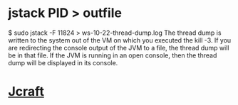 # jstack PID > outfile
  $ sudo jstack -F 11824 > ws-10-22-thread-dump.log
	The thread dump is written to the system out of the VM on which you executed the kill -3. If you are redirecting the console output of the JVM to a file, the thread dump will be in that file. If the JVM is running in an open console, then the thread dump will be displayed in its console.

# [Jcraft](http://www.jcraft.com/jsch/examples/Shell.java.html)


